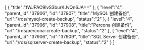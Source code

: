 [
	{
		"title":"tWJPAO9lvS3burKJvQn6JA=="
	},
	{
		"level":"4",
		"parent_id":"37906",
		"id":"37907",
		"title":"MySQL 创建备份",
		"url":"/rds/mysql-create-backup",
		"status":"2"
	},
	{
		"level":"4",
		"parent_id":"37906",
		"id":"37908",
		"title":"Percona 创建备份",
		"url":"/rds/percona-create-backup",
		"status":"2"
	},
	{
		"level":"4",
		"parent_id":"37906",
		"id":"37909",
		"title":"SQL Server 创建备份",
		"url":"/rds/sqlserver-create-backup",
		"status":"2"
	}
]